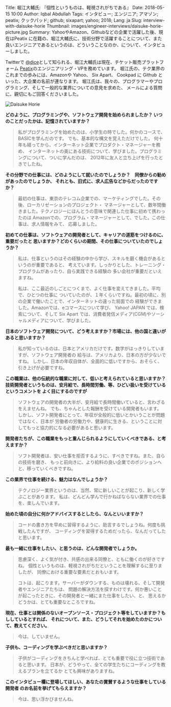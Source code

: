 Title: 堀江大輔氏: 『個性というものは、軽視されがちである』
Date: 2018-05-15 10:00
Author: Iqbal Abdullah
Tags: インタビュー; エンジニア; アマゾン; peatix; クックパッド; github; sixapart; yahoo; 2018;
Lang: ja
Slug: interview-with-daisuke-horie
Thumbnail: images/engineer-interviews/daisuke-horie-picture.jpg
Summary: YahooやAmazon、Githubなどの企業で活躍した後、現在はPeatix に在籍の、堀江大輔氏に、技術分野で活躍することについて、また良いエンジニアであるというのは、どういうことなのか、について、インタビューしました。 

Twitterで [@dice](https://twitter.com/dice)として知られる、堀江大輔氏は現在、チケット販売プラットフォーム 
[Peatix](https://peatix.com/)のエンジニアリング・VPを務めています。
堀江氏の、テク業界のこれまでの歩みには、Amazonや Yahoo、 Six Apart、 Cookpad に Github
といった、大企業の名前が連なります。
堀江氏は、我々の、プログラマーやプログラミング、そして一般的な業界についての意見を求めた、
メールによる質問に、親切にもご回答くださいました。

![Daisuke Horie]({filename}/images/engineer-interviews/daisuke-horie-picture.jpg)

**どのように、プログラミングや、ソフトウェア開発を始められましたか？
いつのことだったかは、記憶されていますか？**

> 私がプログラミングを始めたのは、小学生の時でした。何かのコースで、BASICを学んだのです。
> でも、基本的な構文を覚えただけでした。
> 何十年も経ってから、インターネット企業でプロダクト・マネージャーを務め、
> インターネットの奥にある技術について、学びました。プログラミングについて、ついに学んだのは、
> 2012年に友人と立ち上げを行ったときでしたね。

**その分野での仕事には、どのようにして就いたのでしょうか？　同僚からの勧めがあったのでしょうか、
それとも、旧式に、求人広告などからだったのですか？**

> 最初の仕事は、東京のテレコム企業での、マーケティングでした。その後、ローカリゼーションのプロジェクト・
> マネージャーとして、数年間働きました。テクノロジーにほんとうの意味で関連した仕事に初めて携わったのは
> Amazonでの、プログラム・マネージャーとして、でした。この仕事は、求人情報をみて、
> 応募しました。

**初めての仕事は、ソフトウェアの開発者として、キャリアの道筋をつけるのに、重要だったと
思いますか？どのくらいの期間、その仕事についていたのでしょうか？**

> 私は、仕事というのはその経験の中から学び、スキルを磨く機会があるというのが重要であると、
> 考えています。しっかりとした、トレーニング・プログラムがあったり、自ら実践できる経験の
> 多い会社が重要だといえますね。  
>
> 私は、ここ最近のしごとにつくまで、よく仕事を変えてきました。平均で、ひとつの仕事に
> ついていたのが、１年くらいですね。最初の頃に、別の企業で働いたことで、インターネットの違った局面での
> 経験ができました。Amazonでは、eコマースについて学び、
> Yahoo! JAPAN では、検索について、そして Six
> Apart では、消費者発信メディア(CGM)やソーシャルメディアについて、学びました。

**日本のソフトウェア開発について、どう考えますか？市場には、他の国と違いがあると思いますか？**

> 私が知っているのは、日本とアメリカだけです。数字がはっきりしていますが、ソフトウェア開発者の
> 給与は、アメリカより、日本の方が少ないですね。
> しかし、日本の年収自体が、全面的に低いですから、おそらく、引き上げが必要ですね。

**この職業は、他の伝統的な職業に対して、低いと考えられていると思いますか？
技術開発者というものは、安月給で、長時間労働、等、ひどい扱いを受けているというコメントを
よく目にするのですが**

> ソフトウェアの開発者の大半が、安月給で長時間働いていると、言わざるをえませんね。
> でも、ちゃんとした報酬を受けている開発者もいます。
> しかし、ソフト開発者にとって、年収が全般的に低いとかいうことが問題ではなく、日本が
> 労働者の労働力や、健康的に生きる、ということに対してもっと協力的になる必要があると思います。

**開発者たちが、この職業をもっと重んじられるようにしていくべきである、と考えますか？**

> ソフト開発者は、安い仕事を拒否するように、すべきですね。また、自らの技術を磨き、
> もっと前向きに、より給料の良い企業でのポジションへと、移っていくべきですね。

**この業界で仕事を続ける、魅力はなんでしょうか？**

> テクノロジー業界というのは、当然、常に新しいことが起こり、新しく学ぶことがあります。
> 私は、どんどん学んで行かねばならない業界での仕事を、楽しんでいます。

**始めた頃の自分に何かアドバイスするとしたら、なんといいますか？**

> コードの書き方を早めに習得するように、助言するでしょうね。何度も挑戦したんですが、
> コーディングを習得するためだったら、なんだってしたと思います。

**最も一緒に仕事をしたい、と思うのは、どんな開発者でしょうか。**

> 思慮深く、よく気が付き、共感の出来る同僚と、ともに働くのが好きですね。
> 個性というものは、軽視されがちだということを理解するに至りましたが、
> 同僚における重要な要素だとおもいます。
>
> コトは、起こります。サーバーがダウンする、ものは壊れる、そして開発者やエンジニアたちは、
> 問題の解決方法を探すわけです。何か悪いことが起こったときに、その開発者と一緒にまた仕事をしたい、と、
> 思えるかどうかは、とても重要なところですね。

**現在、仕事とは関係のないオープンソース・プロジェクト等をしていますか？もししているとすれば、
それについて、また、どうしてそれを始めたのかについて、教えてください。**

> 今は、していません。

**子供も、コーディングを学ぶべきだと思いますか？**

> 子供がコーディングをきちんと学べれば、とても重要で役に立つ技術であると思います。
> 日本が、どうやって、全ての学生たちにコーディングを教えるプランを立てるか
> とても興味がありますね。

**このインタビュー欄に登場してほしい、あなたの賞賛するような仕事をしている開発者
のお名前を挙げてもらえますか？**

> 今は、思い浮かびませんね。
